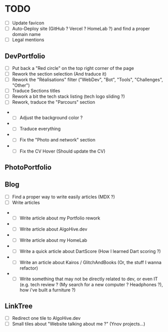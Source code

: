 # TODO

- [ ] Update favicon
- [ ] Auto-Deploy site (GitHub ? Vercel ? HomeLab ?) and find a proper domain name
- [ ] Legal mentions

## DevPortfolio

- [ ] Put back a "Red circle" on the top right corner of the page
- [ ] Rework the section selection (And traduce it)
- [ ] Rework the "Réalisations" filter ("WebDev", "Bot", "Tools", "Challenges", "Other")
- [ ] Traduce Sections titles
- [ ] Rework a bit the tech stack listing (tech logo sliding ?)
- [ ] Rework, traduce the "Parcours" section
- - [ ] Adjust the background color ?
- - [ ] Traduce everything
- - [ ] Fix the "Photo and network" section
- - [ ] Fix the CV Hover (Should update the CV)

## PhotoPortfolio

## Blog

- [ ] Find a proper way to write easily articles (MDX ?)
- [ ] Write articles
- - [ ] Write article about my Portfolio rework
- - [ ] Write article about AlgoHive.dev
- - [ ] Write article about my HomeLab
- - [ ] Write a quick article about DartScore (How I learned Dart scoring ?)
- - [ ] Write an article about Kairos / GlitchAndBooks (Or, the stuff I wanna refactor)
- - [ ] Write something that may not be directly related to dev, or even IT (e.g. tech review ? (My search for a new computer ? Headphones ?), how i've built a furniture ?)

## LinkTree

- [ ] Redirect one tile to AlgoHive.dev
- [ ] Small tiles about "Website talking about me ?" (Ynov projects...)
